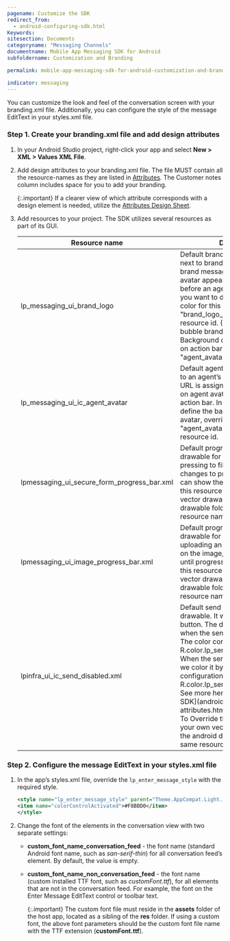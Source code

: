 ```yaml
---
pagename: Customize the SDK
redirect_from:
  - android-configuring-sdk.html
Keywords:
sitesection: Documents
categoryname: "Messaging Channels"
documentname: Mobile App Messaging SDK for Android
subfoldername: Customization and Branding

permalink: mobile-app-messaging-sdk-for-android-customization-and-branding-customizing-the-sdk.html

indicator: messaging
---
```


You can customize the look and feel of the conversation screen with your branding.xml file. Additionally, you can configure the style of the message EditText in your styles.xml file.

### Step 1. Create your branding.xml file and add design attributes

1. In your Android Studio project, right-click your app and select **New > XML > Values XML File**.

2. Add design attributes to your branding.xml file. The file MUST contain all the resource-names as they are listed in [Attributes](android-attributes.html). The Customer notes column includes space for you to add your branding.

   {:.important}
   If a clearer view of which attribute corresponds with a design element is needed, utilize the [Attributes Design Sheet](android-attributes-designsheet.html).

3. Add resources to your project. The SDK utilizes several resources as part of its GUI. 
   
   | Resource name | Description |
   |---|---|
   | lp_messaging_ui_brand_logo | Default brand avatar on the avatar next to brand bubble (the first brand message) and on agent avatar appearing on the action bar before an agent is assigned. In case you want to define the background color for this avatar - override "brand_logo_background_color" resource id. (This is relevant for bubble brand’s avatar only. Background color of agent avatar on action bar is "agent_avatar_background_color"). |
   | lp_messaging_ui_ic_agent_avatar | Default agent avatar appearing next to an agent’s bubble when no avatar URL is assigned on LiveEngage and on agent avatar appearing on the action bar. In case you want to define the background color for this avatar, override "agent_avatar_background_color" resource id. |
   | lpmessaging_ui_secure_form_progress_bar.xml | Default progress bar vector drawable for PCI secure form (after pressing to fill the form, the button changes to progress bar until we can show the form). To Override this resource - create your own vector drawable under the android drawable folder with the same resource name. |
   | lpmessaging_ui_image_progress_bar.xml | Default progress bar vector drawable for downloading \ uploading an image. It will appear on the image, inside the bubble, until progress is done. To Override this resource - create your own vector drawable under the android drawable folder with the same resource name. |
   | lpinfra_ui_ic_send_disabled.xml | Default send button icon vector drawable. It will appear on the send button. The drawable is colored when the send button is enabled. The color configuration used is R.color.lp_send_button_text_enable. When the send button is disabled, we color it by the color configuration R.color.lp_send_button_text_disable. See more here: [Configuring the SDK](android-attributes.html#Message Edit Text) To Override this resource - create your own vector drawable under the android drawable folder with the same resource name. |

### Step 2. Configure the message EditText in your styles.xml file

1. In the app’s styles.xml file, override the `lp_enter_message_style` with the required style.

   ```xml
   <style name="lp_enter_message_style" parent="Theme.AppCompat.Light.NoActionBar">
   <item name="colorControlActivated">#F8BBD0</item>
   </style>
   ```

2. Change the font of the elements in the conversation view with two separate settings: 

   - **custom_font_name_conversation_feed** - the font name (standard Android font name, such as *san-serif-thin*) for all conversation feed’s element. By default, the value is empty. 

   - **custom_font_name_non_conversation_feed** - the font name (custom installed TTF font, such as *customFont.ttf*), for all elements that are not in the conversation feed. For example, the font on the Enter Message EditText control or toolbar text. 

     {:.important}
     The custom font file must reside in the **assets** folder of the host app, located as a sibling of the **res** folder. If using a custom font, the above font parameters should be the custom font file name with the TTF extension (**customFont.ttf**).